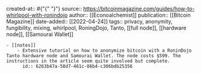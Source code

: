 created-at:: #{"{" "}"}
source:: https://bitcoinmagazine.com/guides/how-to-whirlpool-with-ronindojo
author:: [[Econoalchemist]] 
publication:: [[Bitcoin Magazine]]
date-added:: [[2022-04-24]] 
tags:: privacy, anonymity, fungibility, mixing, whirlpool, RoningDojo, Tanto, [[full node]], [[hardware node]], [[Samourai Wallet]]

	- [[notes]]
		- Extensive tutorial on how to anonymize bitcoin with a RoninDojo Tanto hardware node and Samourai Wallet. The node costs $599. The instructions in the article seem quite involved but complete.
		  id:: 6263b47a-58d7-461c-86b4-c306bdb25356